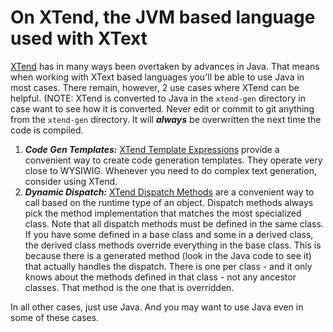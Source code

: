 # On XTend, the JVM based language used with XText
[XTend](http://xtend-lang.org) has in many ways been overtaken by advances in Java. That means when working with XText based languages you'll be able to use
Java in most cases. There remain, however, 2 use cases where XTend can be helpful. (NOTE: XTend is converted to Java in the `xtend-gen` directory in case 
want to see how it is converted. Never edit or commit to git anything from the `xtend-gen` directory. It will ***always*** be overwritten the next time
the code is compiled.
1. ***Code Gen Templates:*** [XTend Template Expressions](https://www.eclipse.org/xtend/documentation/203_xtend_expressions.html#templates) provide a convenient
way to create code generation templates. They operate very close to WYSIWIG. Whenever you need to do complex text generation, consider using XTend.
1. ***Dynamic Dispatch:*** [XTend Dispatch Methods](https://www.eclipse.org/xtend/documentation/202_xtend_classes_members.html#polymorphic-dispatch) are a 
convenient way to call based on the runtime type of an object. Dispatch methods always pick the method implementation that matches the most specialized 
class. Note that all dispatch methods must be defined in the same class. If you have some defined in a base class and some in a derived class, the derived 
class methods override everything in the base class. This is because there is a generated method (look in the Java code to see it) that actually handles 
the dispatch. There is one per class - and it only knows about the methods defined in that class - not any ancestor classes. That method is the one that
is overridden.

In all other cases, just use Java. And you may want to use Java even in some of these cases.
